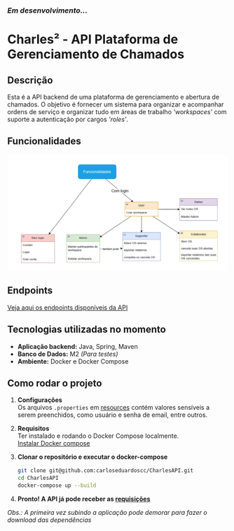 ### _Em desenvolvimento..._

# Charles² - API Plataforma de Gerenciamento de Chamados

## Descrição

Esta é a API backend de uma plataforma de gerenciamento e abertura de chamados. O objetivo é fornecer um sistema para organizar e acompanhar ordens de serviço e organizar tudo em áreas de trabalho _'workspaces'_ com suporte a autenticação por cargos _'roles'_.

## Funcionalidades

![img_1.png](img_1.png)
## Endpoints

[Veja aqui os endpoints disponíveis da API](docs/Endpoints.md)

## Tecnologias utilizadas no momento

- **Aplicação backend:** Java, Spring, Maven
- **Banco de Dados:** M2 _(Para testes)_
- **Ambiente:**  Docker e Docker Compose

## Como rodar o projeto
1. **Configurações**<br>
   Os arquivos `.properties` em [resources](src/main/resources) contém valores sensíveis a serem preenchidos, como usuário e senha de email, entre outros.

2. **Requisitos**<br>
   Ter instalado e rodando  o Docker Compose localmente.<br> 
   [Instalar Docker compose](https://docs.docker.com/compose/install/) 

3. **Clonar o repositório e executar o docker-compose**
   ```bash
   git clone git@github.com:carloseduardoscc/CharlesAPI.git
   cd CharlesAPI
   docker-compose up --build
   
4. **Pronto! A API já pode receber as [requisições](#Endpoints)**

_Obs.: A primeira vez subindo a aplicação pode demorar para fazer o download das dependências_
